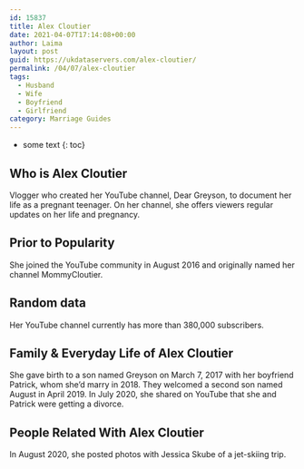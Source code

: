 ```yaml
---
id: 15837
title: Alex Cloutier
date: 2021-04-07T17:14:08+00:00
author: Laima
layout: post
guid: https://ukdataservers.com/alex-cloutier/
permalink: /04/07/alex-cloutier
tags:
  - Husband
  - Wife
  - Boyfriend
  - Girlfriend
category: Marriage Guides
---
```


* some text
{: toc}


## Who is Alex Cloutier
                  
                  
                  
Vlogger who created her YouTube channel, Dear Greyson, to document her life as a pregnant teenager. On her channel, she offers viewers regular updates on her life and pregnancy. 
                  
              
            
              
            
                
                
                
## Prior to Popularity
                  
                  
                  
She joined the YouTube community in August 2016 and originally named her channel MommyCloutier.
                  
              
            
              
            
                
                
                
## Random data
                  
                  
                  
Her YouTube channel currently has more than 380,000 subscribers.
                  
              
            
              
            
                
                
                
## Family & Everyday Life of Alex Cloutier
                  
                  
                  
She gave birth to a son named Greyson on March 7, 2017 with her boyfriend Patrick, whom she&#8217;d marry in 2018. They welcomed a second son named August in April 2019. In July 2020, she shared on YouTube that she and Patrick were getting a divorce.
                  
              
            
              
            
                
                
                
## People Related With Alex Cloutier
                  
                  
                  
In August 2020, she posted photos with Jessica Skube of a jet-skiing trip.
                  
              
            
              
            
                
              
            
              
              
            
            
              
            
          
          
          
